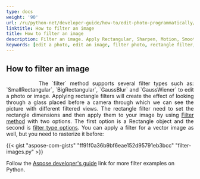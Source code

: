 ```yaml
---
type: docs
weight: '90'
url: /ru/python-net/developer-guide/how-to/edit-photo-programmatically/filter-image
linktitle: How to filter an image
title: How to filter an image
description: Filter an image. Apply Rectangular, Sharpen, Motion, Smoothing, Blur, and Median filters.
keywords: [edit a photo, edit an image, filter photo, rectangle filter, sharpen filter, Gauss blur]
---
```


## How to filter an image

<p align='justify'>
&nbsp;&nbsp;&nbsp;&nbsp;&nbsp;&nbsp;&nbsp;&nbsp;
The `filter` method supports several filter types such as: `SmallRectangular`, `BigRectangular`, `GaussBlur` and `GaussWiener` to edit a photo or image. Applying rectangle filters will create the effect of looking through a glass placed before a camera through which we can see the picture with different filtered views. The rectangle filter need to set the rectangle dimensions and then apply them to your image by using
<a href="https://reference.aspose.com/imaging/ru/python-net/aspose.imaging/rasterimage/#filter_rectangle_options_25">Filter method</a> with two options. The first option is a Rectangle object and the second is
<a href="https://reference.aspose.com/imaging/ru/python-net/aspose.imaging.imagefilters.filteroptions/">filter type options</a>. You can apply a filter for a vector image as well, but you need to rasterize it before:
</p>

{{< gist "aspose-com-gists" "ff91f0a36b9bf6eae152d95791eb3bcc" "filter-images.py" >}}

Follow the <a href="https://docs.aspose.com/imaging/ru/python-net/applying-median-and-wiener-filters/">Aspose developer's guide</a> link for more filter examples on Python.
